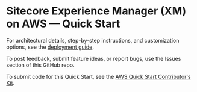 # Sitecore Experience Manager (XM) on AWS — Quick Start

For architectural details, step-by-step instructions, and customization options, see the [deployment guide](https://fwd.aws/n9N4D?).

To post feedback, submit feature ideas, or report bugs, use the Issues section of this GitHub repo.

To submit code for this Quick Start, see the [AWS Quick Start Contributor's Kit](https://aws-quickstart.github.io/).